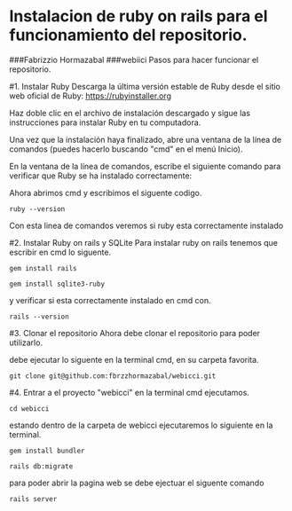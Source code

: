 # Instalacion de ruby on rails para el funcionamiento del repositorio.
###Fabrizzio Hormazabal
###webiici
Pasos para hacer funcionar el repositorio.

#1. Instalar Ruby
Descarga la última versión estable de Ruby desde el sitio web oficial de Ruby: https://rubyinstaller.org

Haz doble clic en el archivo de instalación descargado y sigue las instrucciones para instalar Ruby en tu computadora.

Una vez que la instalación haya finalizado, abre una ventana de la línea de comandos (puedes hacerlo buscando "cmd" en el menú Inicio).

En la ventana de la línea de comandos, escribe el siguiente comando para verificar que Ruby se ha instalado correctamente:

Ahora abrimos cmd y escribimos el siguente codigo.
```
ruby --version
```
Con esta linea de comandos veremos si ruby esta correctamente instalado 

#2. Instalar Ruby on rails y SQLite
Para instalar ruby on rails tenemos que escribir en cmd lo siguente.

```
gem install rails
```
```
gem install sqlite3-ruby
```

y verificar si esta correctamente instalado en cmd con.

```
rails --version
```

#3. Clonar el repositorio
Ahora debe clonar el repositorio para poder utilizarlo.

debe ejecutar lo siguente en la terminal cmd, en su carpeta favorita.
```
git clone git@github.com:fbrzzhormazabal/webicci.git
```

#4. Entrar a el proyecto "webicci"
en la terminal cmd ejecutamos.

```
cd webicci
```

estando dentro de la carpeta de webicci ejecutaremos lo siguiente en la terminal.

```
gem install bundler
```

```
rails db:migrate
```

para poder abrir la pagina web se debe ejectuar el siguente comando

```
rails server
```
